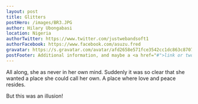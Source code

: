 ```yaml
---
layout: post
title: Glitters
postHero: /images/BR3.JPG
author: Hilary Ubongabasi
location: Nigeria
authorTwitter: https://www.twitter.com/justwebandsoft1
authorFacebook: https://www.facebook.com/asuzu.fred
gravatar: https://s.gravatar.com/avatar/afd2658e571fce3542cc1dc863c8707c?s=150
postFooter: Additional information, and maybe a <a href="#">link or two</a>
---
```


All along, she as never in her own mind. Suddenly it was so clear that she wanted a place she could call her own. A place where love and peace resides.

But this was an illusion!